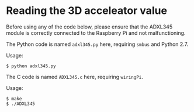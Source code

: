 # Reading the 3D acceleator value

Before using any of the code below, please ensure that the ADXL345 module is correctly connected to the Raspberry Pi and not malfunctioning.

The Python code is named `adxl345.py` here, requiring `smbus` and Python 2.7.

Usage:
	
	$ python adxl345.py

The C code is named `ADXL345.c` here, requiring `wiringPi`.

Usage:
	
	$ make
	$ ./ADXL345
